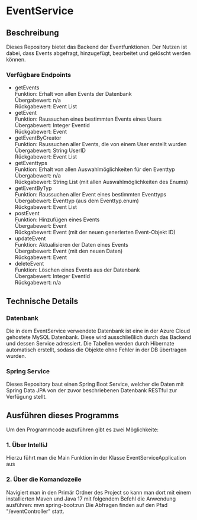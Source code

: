 # EventService
## Beschreibung

Dieses Repository bietet das Backend der Eventfunktionen. 
Der Nutzen ist dabei, dass Events abgefragt, hinzugefügt, bearbeitet und gelöscht werden können.

### Verfügbare Endpoints
- getEvents  
    Funktion: Erhalt von allen Events der Datenbank  
    Übergabewert: n/a  
    Rückgabewert: Event List  
- getEvent  
    Funktion: Raussuchen eines bestimmten Events eines Users  
    Übergabewert: Integer Eventid  
    Rückgabewert: Event  
- getEventByCreator  
    Funktion: Raussuchen aller Events, die von einem User erstellt wurden  
    Übergabewert: String UserID  
    Rückgabewert: Event List 
- getEventtyps  
    Funktion: Erhalt von allen Auswahlmöglichkeiten für den Eventtyp  
    Übergabewert: n/a  
    Rückgabewert: String List (mit allen Auswahlmöglichkeiten des Enums)  
- getEventByTyp  
    Funktion: Raussuchen aller Event eines bestimmten Eventtyps  
    Übergabewert: Eventtyp (aus dem Eventtyp.enum)  
    Rückgabewert: Event List   
- postEvent  
    Funktion: Hinzufügen eines Events  
    Übergabewert: Event  
    Rückgabewert: Event (mit der neuen generierten Event-Objekt ID)  
- updateEvent  
    Funktion: Aktualisieren der Daten eines Events  
    Übergabewert: Event (mit den neuen Daten)  
    Rückgabewert: Event  
- deleteEvent  
    Funktion: Löschen eines Events aus der Datenbank  
    Übergabewert: Integer EventId  
    Rückgabewert: n/a  

## Technische Details

### Datenbank

Die in dem EventService verwendete Datenbank ist eine in der Azure Cloud gehostete MySQL Datenbank. Diese wird ausschließlich durch das Backend und dessen Service adressiert. Die Tabellen werden durch Hibernate automatisch erstellt, sodass die Objekte ohne Fehler in der DB übertragen wurden.

### Spring Service

Dieses Repository baut einen Spring Boot Service, welcher die Daten mit Spring Data JPA von der zuvor beschriebenen Datenbank RESTful zur Verfügung stellt.

## Ausführen dieses Programms

Um den Programmcode auzuführen gibt es zwei Möglichkeite:

### 1. Über IntelliJ

Hierzu führt man die Main Funktion in der Klasse EventServiceApplication aus

### 2. Über die Komandozeile

Navigiert man in den Primär Ordner des Project so kann man dort mit einem installierten Maven und Java 17 mit folgendem Befehl die Anwendung ausführen: mvn spring-boot:run
Die Abfragen finden auf den Pfad "/eventController" statt. 
